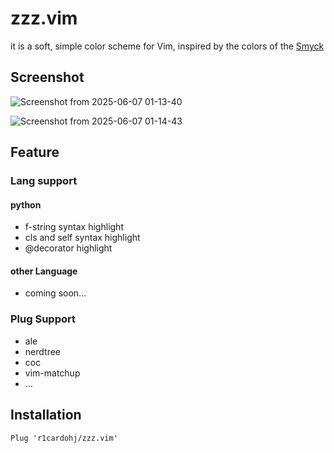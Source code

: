 # zzz.vim

it is a soft, simple color scheme for Vim, inspired by the colors of the [Smyck](https://github.com/hukl/Smyck-Color-Scheme)

## Screenshot

![Screenshot from 2025-06-07 01-13-40](https://github.com/user-attachments/assets/6e3e14cb-ad86-4476-8ea0-3683bf0e6988)

![Screenshot from 2025-06-07 01-14-43](https://github.com/user-attachments/assets/388af808-8d52-4e7d-990a-467cf3708a2f)


## Feature

### Lang support

#### python

* f-string syntax highlight
* cls and self syntax highlight
* @decorator highlight

#### other Language

* coming soon...

### Plug Support

* ale
* nerdtree
* coc
* vim-matchup
* ...

## Installation

```vim
Plug 'r1cardohj/zzz.vim'
```
